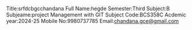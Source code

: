 Title:srfdcbgcchandana
Full Name:hegde
Semester:Third
Subject:B
Subjeame:project Management with GIT
Subject Code:BCS358C
Acdemic year:2024-25
Mobile No:9980737785
Email:chandana.gce@gmail.com


